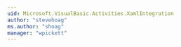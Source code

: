 ```yaml
---
uid: Microsoft.VisualBasic.Activities.XamlIntegration
author: "stevehoag"
ms.author: "shoag"
manager: "wpickett"
---
```

